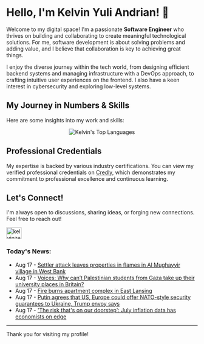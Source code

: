 # Hello, I'm Kelvin Yuli Andrian! 👋

Welcome to my digital space! I'm a passionate **Software Engineer** who thrives on building and collaborating to create meaningful technological solutions. For me, software development is about solving problems and adding value, and I believe that collaboration is key to achieving great things.

I enjoy the diverse journey within the tech world, from designing efficient backend systems and managing infrastructure with a DevOps approach, to crafting intuitive user experiences on the frontend. I also have a keen interest in cybersecurity and exploring low-level systems.

## My Journey in Numbers & Skills

Here are some insights into my work and skills:

<p align="center">
  <img src="https://github-readme-stats.vercel.app/api/top-langs/?username=kelvinzer0&layout=compact&theme=radical" alt="Kelvin's Top Languages" />
</p>

## Professional Credentials

My expertise is backed by various industry certifications. You can view my verified professional credentials on [Credly](https://www.credly.com/users/kelvin-yuli-andrian/badges), which demonstrates my commitment to professional excellence and continuous learning.

## Let's Connect!

I'm always open to discussions, sharing ideas, or forging new connections. Feel free to reach out!

<p align="left">
    <a href="https://linkedin.com/in/kelvinzero" target="blank"><img align="center" src="https://cdn.jsdelivr.net/npm/simple-icons@3.0.1/icons/linkedin.svg" alt="kelvinzero" height="30" width="40" /></a>
</p>

### Today's News:

<!-- feed start -->
- Aug 17 - [Settler attack leaves properties in flames in Al Mughayyir village in West Bank](https://www.yahoo.com/news/videos/settler-attack-leaves-properties-flames-170335710.html)
- Aug 17 - [Voices: Why can’t Palestinian students from Gaza take up their university places in Britain?](https://www.yahoo.com/news/articles/voices-why-t-palestinian-students-084321552.html)
- Aug 17 - [Fire burns apartment complex in East Lansing](https://www.yahoo.com/news/articles/fire-burns-apartment-complex-east-154731306.html)
- Aug 17 - [Putin agrees that US, Europe could offer NATO-style security guarantees to Ukraine, Trump envoy says](https://www.yahoo.com/news/articles/us-envoy-says-putin-agreed-134023096.html)
- Aug 17 - ['The risk that's on our doorstep': July inflation data has economists on edge](https://finance.yahoo.com/news/the-risk-thats-on-our-doorstep-july-inflation-data-has-economists-on-edge-133057270.html)
<!-- feed end -->

---

Thank you for visiting my profile!
